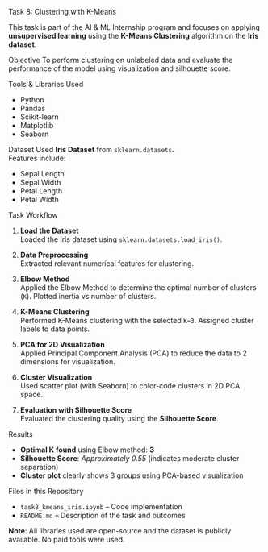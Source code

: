  Task 8: Clustering with K-Means

This task is part of the AI & ML Internship program and focuses on applying **unsupervised learning** using the **K-Means Clustering** algorithm on the **Iris dataset**.

 Objective
To perform clustering on unlabeled data and evaluate the performance of the model using visualization and silhouette score.

Tools & Libraries Used
- Python
- Pandas
- Scikit-learn
- Matplotlib
- Seaborn

Dataset Used
**Iris Dataset** from `sklearn.datasets`.  
Features include:
- Sepal Length
- Sepal Width
- Petal Length
- Petal Width

Task Workflow

1. **Load the Dataset**  
   Loaded the Iris dataset using `sklearn.datasets.load_iris()`.

2. **Data Preprocessing**  
   Extracted relevant numerical features for clustering.

3. **Elbow Method**  
   Applied the Elbow Method to determine the optimal number of clusters (`K`). Plotted inertia vs number of clusters.

4. **K-Means Clustering**  
   Performed K-Means clustering with the selected `K=3`. Assigned cluster labels to data points.

5. **PCA for 2D Visualization**  
   Applied Principal Component Analysis (PCA) to reduce the data to 2 dimensions for visualization.

6. **Cluster Visualization**  
   Used scatter plot (with Seaborn) to color-code clusters in 2D PCA space.

7. **Evaluation with Silhouette Score**  
   Evaluated the clustering quality using the **Silhouette Score**.

 Results
- **Optimal K found** using Elbow method: **3**
- **Silhouette Score**: _Approximately 0.55_ (indicates moderate cluster separation)
- **Cluster plot** clearly shows 3 groups using PCA-based visualization

 Files in this Repository
- `task8_kmeans_iris.ipynb` – Code implementation
- `README.md` – Description of the task and outcomes

 **Note**: All libraries used are open-source and the dataset is publicly available. No paid tools were used.
